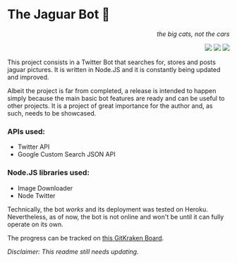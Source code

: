 # The Jaguar Bot 🐆

<div align="right">

*the big cats, not the cars*

![](https://img.shields.io/badge/Node.js-%2343853D.svg?&style=flat-square&logo=node.js&logoColor=white)
[![](https://img.shields.io/badge/Twitter-%231DA1F2.svg?&style=flat-square&logo=twitter&logoColor=white)](https://twitter.com/BotJaguar)
[![](https://img.shields.io/badge/GitKraken-%23179287.svg?&style=flat-square&logo=gitkraken&logoColor=white)](https://app.gitkraken.com/glo/board/YBhZjZOeNgARRwSK)

</div>

This project consists in a Twitter Bot that searches for, stores and posts jaguar pictures. It is written in Node.JS and it is constantly being updated and improved.

Albeit the project is far from completed, a release is intended to happen simply because the main basic bot features are ready and can be useful to other projects. It is a project of great importance for the author and, as such, needs to be showcased.

### APIs used:
- Twitter API
- Google Custom Search JSON API
### Node.JS libraries used:
- Image Downloader
- Node Twitter

Technically, the bot *works* and its deployment was tested on Heroku. Nevertheless, as of now, the bot is not online and won't be until it can fully operate on its own.

The progress can be tracked on [this GitKraken Board](https://app.gitkraken.com/glo/board/YBhZjZOeNgARRwSK).

*Disclaimer: This readme still needs updating.*